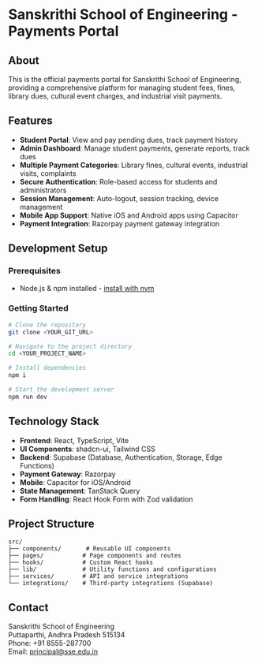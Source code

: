 # Sanskrithi School of Engineering - Payments Portal

## About

This is the official payments portal for Sanskrithi School of Engineering, providing a comprehensive platform for managing student fees, fines, library dues, cultural event charges, and industrial visit payments.

## Features

- **Student Portal**: View and pay pending dues, track payment history
- **Admin Dashboard**: Manage student payments, generate reports, track dues
- **Multiple Payment Categories**: Library fines, cultural events, industrial visits, complaints
- **Secure Authentication**: Role-based access for students and administrators
- **Session Management**: Auto-logout, session tracking, device management
- **Mobile App Support**: Native iOS and Android apps using Capacitor
- **Payment Integration**: Razorpay payment gateway integration

## Development Setup

### Prerequisites
- Node.js & npm installed - [install with nvm](https://github.com/nvm-sh/nvm#installing-and-updating)

### Getting Started

```sh
# Clone the repository
git clone <YOUR_GIT_URL>

# Navigate to the project directory
cd <YOUR_PROJECT_NAME>

# Install dependencies
npm i

# Start the development server
npm run dev
```

## Technology Stack

- **Frontend**: React, TypeScript, Vite
- **UI Components**: shadcn-ui, Tailwind CSS
- **Backend**: Supabase (Database, Authentication, Storage, Edge Functions)
- **Payment Gateway**: Razorpay
- **Mobile**: Capacitor for iOS/Android
- **State Management**: TanStack Query
- **Form Handling**: React Hook Form with Zod validation

## Project Structure

```
src/
├── components/       # Reusable UI components
├── pages/           # Page components and routes
├── hooks/           # Custom React hooks
├── lib/             # Utility functions and configurations
├── services/        # API and service integrations
└── integrations/    # Third-party integrations (Supabase)
```

## Contact

Sanskrithi School of Engineering  
Puttaparthi, Andhra Pradesh 515134  
Phone: +91 8555-287700  
Email: principal@sse.edu.in
